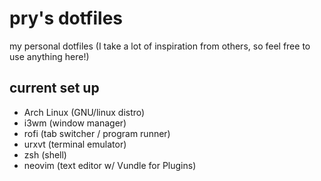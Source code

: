 # pry's dotfiles
my personal dotfiles (I take a lot of inspiration from others, so feel free to use anything here!)

## current set up
 - Arch Linux (GNU/linux distro)
 - i3wm (window manager)
 - rofi (tab switcher / program runner)
 - urxvt (terminal emulator)
 - zsh (shell)
 - neovim (text editor w/ Vundle for Plugins)
